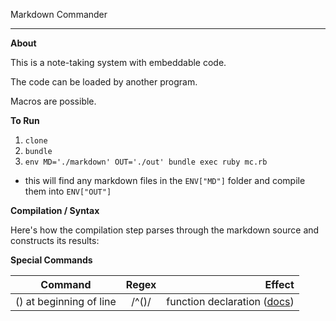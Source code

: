 Markdown Commander

---

**About**

This is a note-taking system with embeddable code.

The code can be loaded by another program.

Macros are possible.

**To Run**

1. `clone`
2. `bundle`
3. `env MD='./markdown' OUT='./out' bundle exec ruby mc.rb`
  - this will find any markdown files in the `ENV["MD"]` folder and compile them into `ENV["OUT"]`
  
**Compilation / Syntax**

Here's how the compilation step parses through the markdown source and constructs its results:

**Special Commands**

| Command        | Regex           | Effect  |
| ------------- |:-------------:| -----:|
| () at beginning of line      | /^\(\)/ | function declaration ([docs](./docs/function.md)) |

